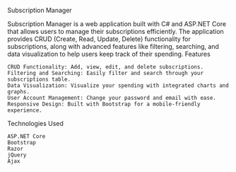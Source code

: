 Subscription Manager

Subscription Manager is a web application built with C# and ASP.NET Core that allows users to manage their subscriptions efficiently. The application provides CRUD (Create, Read, Update, Delete) functionality for subscriptions, along with advanced features like filtering, searching, and data visualization to help users keep track of their spending.
Features

    CRUD Functionality: Add, view, edit, and delete subscriptions.
    Filtering and Searching: Easily filter and search through your subscriptions table.
    Data Visualization: Visualize your spending with integrated charts and graphs.
    User Account Management: Change your password and email with ease.
    Responsive Design: Built with Bootstrap for a mobile-friendly experience.

Technologies Used

    ASP.NET Core
    Bootstrap
    Razor
    jQuery
    Ajax


 
